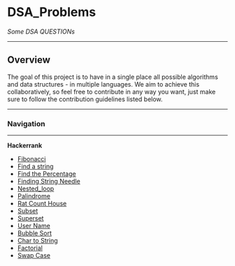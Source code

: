 # **DSA_Problems**
_Some DSA QUESTIONs_

---
## **Overview**

The goal of this project is to have in a single place all possible algorithms and data structures - in multiple languages. We aim to achieve this collaboratively, so feel free to contribute in any way you want, just make sure to follow the contribution guidelines listed below.

---
### **Navigation**
---
**Hackerrank**
* [Fibonacci ]('https://github.com/swastikbaithalu/DSA_Problems-/blob/main/HackerRank/Fibonacci.py')
* [Find a string]('https://github.com/swastikbaithalu/DSA_Problems-/blob/main/HackerRank/Find_a_string.py')
* [Find the Percentage]('https://github.com/swastikbaithalu/DSA_Problems-/blob/main/HackerRank/Find_the_Percentage.py')
* [Finding String Needle]('https://github.com/swastikbaithalu/DSA_Problems-/blob/main/HackerRank/FindingStringNeedle.py')
* [Nested_loop]('https://github.com/Aratrik-02/DSA_Problems-/blob/main/HackerRank/Nested_loop.py')
* [Palindrome]('https://github.com/Aratrik-02/DSA_Problems-/blob/main/HackerRank/Palinedrone.py')
* [Rat Count House]('https://github.com/Aratrik-02/DSA_Problems-/blob/main/HackerRank/Rat_Count_House.py')
* [Subset]('https://github.com/Aratrik-02/DSA_Problems-/blob/main/HackerRank/Subset.py')
* [Superset]('https://github.com/Aratrik-02/DSA_Problems-/blob/main/HackerRank/Superset.py')
* [User Name]('https://github.com/Aratrik-02/DSA_Problems-/blob/main/HackerRank/UserName.py')
* [Bubble Sort]('https://github.com/Aratrik-02/DSA_Problems-/blob/main/HackerRank/bubbleSort.py')
* [Char to String]('https://github.com/Aratrik-02/DSA_Problems-/blob/main/HackerRank/chartostring.py')
* [Factorial]('https://github.com/Aratrik-02/DSA_Problems-/blob/main/HackerRank/factorial.py')
* [Swap Case]('https://github.com/Aratrik-02/DSA_Problems-/blob/main/HackerRank/swap_case.')


